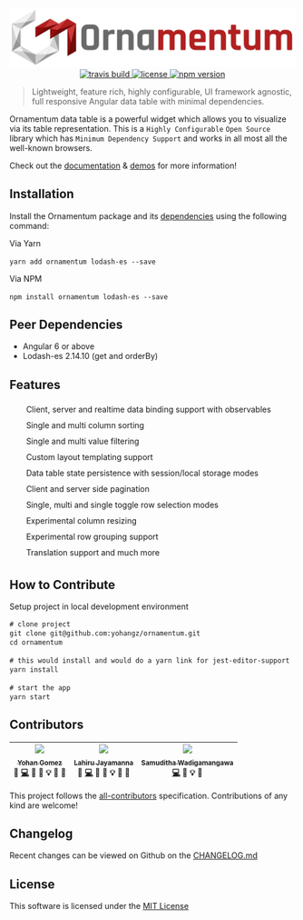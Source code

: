 <p align="center">
  <img src="./documentation/ornamentum.svg" alt="ornamentum"/>
  
  <a href="https://travis-ci.org/yohangz/ornamentum">
    <img src="https://travis-ci.org/yohangz/ornamentum.svg?branch=master" alt="travis build" height="18">
  </a>
  <a href="https://github.com/yohangz/ornamentum/blob/master/LICENSE">
    <img src="http://img.shields.io/badge/license-MIT-blue.svg?style=flat" alt="license" height="18">
  </a>  
  <a href="https://badge.fury.io/js/ornamentum">
    <img src="https://badge.fury.io/js/ornamentum.svg" alt="npm version" height="18">
  </a>
</p>

> Lightweight, feature rich, highly configurable, UI framework agnostic, full responsive Angular data table with minimal dependencies.

Ornamentum data table is a powerful widget which allows you to visualize via its table representation. This is a ```Highly Configurable``` ```Open Source``` library which has ```Minimum Dependency Support``` and works in all most all the well-known browsers. 

Check out the [documentation](https://ornamentum.app/api-docs/) & [demos](https://ornamentum.app/) for more information!

## Installation

Install the Ornamentum package and its [dependencies](#peer-dependencies) using the following command:

Via Yarn

```yarn add ornamentum lodash-es --save```

Via NPM

```npm install ornamentum lodash-es --save```

## Peer Dependencies

* Angular 6 or above
* Lodash-es 2.14.10 (get and orderBy)

## Features
<style>
	ul.icon-list {
    list-style-type: none;
  }
  ul.icon-list li {
    position: relative;
    padding-left: 0.4em;
    line-height: 2em;
  }
  ul.icon-list li::before {
    position: absolute;
    left: -1.5em;
    top: 0.1em;
  }
  ul.icon-list li.data-icon::before {
    content: url(./documentation/data.svg);
  }
  ul.icon-list li.sort-icon::before {
    content: url(./documentation/sort.svg);
  }
  ul.icon-list li.filter-icon::before {
    content: url(./documentation/filter.svg);
  }
  ul.icon-list li.layout-icon::before {
    content: url(./documentation/layout.svg);
  }
  ul.icon-list li.persist-icon::before {
    content: url(./documentation/persist.svg);
  }
  ul.icon-list li.paging-icon::before {
    content: url(./documentation/paging.svg);
  }
  ul.icon-list li.select-icon::before {
    content: url(./documentation/select.svg);
  }
  ul.icon-list li.resize-icon::before {
    content: url(./documentation/resize.svg);
  }
  ul.icon-list li.group-icon::before {
    content: url(./documentation/group.svg);
  }
  ul.icon-list li.translation-icon::before {
    content: url(./documentation/translate.svg);
  }
</style>
<ul class="icon-list">
  <li class="data-icon">Client, server and realtime data binding support with observables</li>
  <li class="sort-icon">Single and multi column sorting</li>
  <li class="filter-icon">Single and multi value filtering</li>
  <li class="layout-icon">Custom layout templating support</li>
  <li class="persist-icon">Data table state persistence with session/local storage modes</li>
  <li class="paging-icon">Client and server side pagination</li>
  <li class="select-icon">Single, multi and single toggle row selection modes</li>
  <li class="resize-icon">Experimental column resizing</li>
  <li class="group-icon">Experimental row grouping support</li>
  <li class="translation-icon">Translation support and much more</li>
</ul>

## How to Contribute

Setup project in local development environment

```
# clone project
git clone git@github.com:yohangz/ornamentum.git
cd ornamentum

# this would install and would do a yarn link for jest-editor-support
yarn install

# start the app
yarn start
```

## Contributors

<!-- ALL-CONTRIBUTORS-LIST:START - Do not remove or modify this section -->
|[<img src="https://avatars2.githubusercontent.com/u/5279079?s=400&v=4" width="100px;"/><br /><sub>Yohan Gomez</sub>][yohan-profile]<br />💬 [💻](https://github.com/yohangz/ornamentum/commits?author=yohangz) 📖 🎨 💡 🤔 👀|[<img src="https://avatars2.githubusercontent.com/u/6312524?s=400&u=efc9267c6f903c379fafaaf7b3b0d9a939474c01&v=4" width="100px;"/><br /><sub>Lahiru Jayamanna</sub>][lahiru-profile]<br />💬 [💻](https://github.com/yohangz/ornamentum/commits?author=lahiruz) 📖 🎨 💡 🤔 👀|[<img src="https://avatars2.githubusercontent.com/u/35022498?s=400&v=4" width="100px;"/><br /><sub>Samuditha Wadigamangawa</sub>][samuditha-profile]<br />[💻](https://github.com/yohangz/ornamentum/commits?author=samudithaw) 🎨 💡 🤔|
| :---: | :---: | :---: |
<!-- ALL-CONTRIBUTORS-LIST:END -->

This project follows the [all-contributors](https://github.com/kentcdodds/all-contributors) specification.
Contributions of any kind are welcome!

## Changelog

Recent changes can be viewed on Github on the [CHANGELOG.md](https://github.com/yohangz/ornamentum/blob/master/CHANGELOG.md)

## License

This software is licensed under the [MIT License][license]

[license-badge]: http://img.shields.io/badge/license-MIT-blue.svg?style=flat
[license]: https://github.com/yohangz/ornamentum/blob/master/LICENSE

[yohan-profile]: https://github.com/yohangz
[lahiru-profile]: https://github.com/lahiruz
[samuditha-profile]: https://github.com/samudithaw
